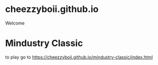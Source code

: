 # cheezzyboii.github.io
Welcome
# Mindustry Classic
to play go to https://cheezzyboii.github.io/mindustry-classic/index.html
